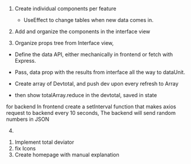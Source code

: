 1. Create individual components per feature

   - UseEffect to change tables when new data comes in.

2) Add and organize the components in the interface view

3) Organize props tree from Interface view,

- Define the data API, either mechanically in frontend or fetch with Express.

- Pass, data prop with the results from interface all the way to dataUnit.

- Create array of Devtotal, and push dev upon every refresh to Array

- then show totalArray.reduce in the devtotal, saved in state

for backend
In frontend create a setInterval function that makes axios request to backend every 10 seconds,
The backend will send random numbers in JSON

4. > > > > > > > > > > > > >

1) Implement total deviator
2) fix Icons
3) Create homepage with manual explanation
